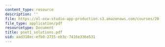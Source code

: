 ```yaml
---
content_type: resource
description: ''
file: https://ol-ocw-studio-app-production.s3.amazonaws.com/courses/20-011j-statistical-thermodynamics-of-biomolecular-systems-be-011j-spring-2004/aad318ecefb02735eb3c7416e336e531_pset1_solutions.pdf
file_type: application/pdf
resourcetype: Document
title: pset1_solutions.pdf
uid: aad318ec-efb0-2735-eb3c-7416e336e531
---
```


